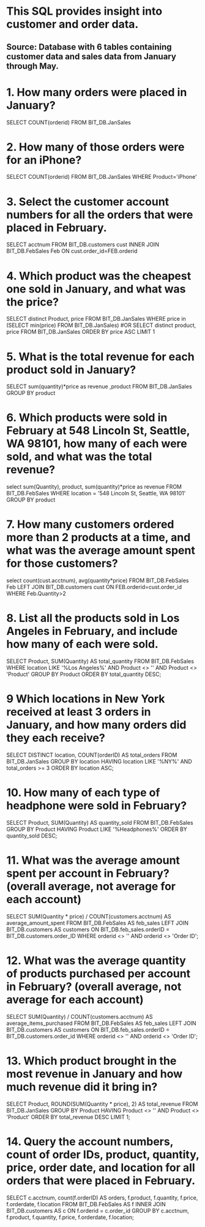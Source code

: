 
# This SQL provides insight into customer and order data.

## Source: Database with 6 tables containing customer data and sales data from January through May.

# 1. How many orders were placed in January? 
SELECT COUNT(orderid)
FROM BIT_DB.JanSales

# 2. How many of those orders were for an iPhone? 
SELECT COUNT(orderid)
FROM BIT_DB.JanSales
WHERE Product='iPhone'

# 3. Select the customer account numbers for all the orders that were placed in February. 
SELECT acctnum
FROM BIT_DB.customers cust
INNER JOIN BIT_DB.FebSales Feb
ON cust.order_id=FEB.orderid

# 4. Which product was the cheapest one sold in January, and what was the price? 
SELECT distinct Product, price
FROM BIT_DB.JanSales
WHERE  price in (SELECT min(price) FROM BIT_DB.JanSales)
#OR 
SELECT distinct product, price FROM BIT_DB.JanSales 
ORDER BY price ASC LIMIT 1

# 5. What is the total revenue for each product sold in January?
SELECT sum(quantity)*price as revenue
,product
FROM BIT_DB.JanSales
GROUP BY product

# 6. Which products were sold in February at 548 Lincoln St, Seattle, WA 98101, how many of each were sold, and what was the total revenue?
select 
sum(Quantity), 
product, 
sum(quantity)*price as revenue
FROM BIT_DB.FebSales 
WHERE location = '548 Lincoln St, Seattle, WA 98101'
GROUP BY product

# 7. How many customers ordered more than 2 products at a time, and what was the average amount spent for those customers? 
select 
count(cust.acctnum), 
avg(quantity*price)
FROM BIT_DB.FebSales Feb
LEFT JOIN BIT_DB.customers cust
ON FEB.orderid=cust.order_id
WHERE Feb.Quantity>2

# 8. List all the products sold in Los Angeles in February, and include how many of each were sold.
SELECT 
    Product,
    SUM(Quantity) AS total_quantity
FROM BIT_DB.FebSales
WHERE location LIKE '%Los Angeles%'
    AND Product <> ''
    AND Product <> 'Product'
GROUP BY Product
ORDER BY total_quantity DESC;

# 9 Which locations in New York received at least 3 orders in January, and how many orders did they each receive?
SELECT 
    DISTINCT location,
    COUNT(orderID) AS total_orders
FROM BIT_DB.JanSales
GROUP BY location
HAVING location LIKE '%NY%'
    AND total_orders >= 3
ORDER BY location ASC;

# 10. How many of each type of headphone were sold in February?
SELECT 
    Product,
    SUM(Quantity) AS quantity_sold
FROM BIT_DB.FebSales
GROUP BY Product
HAVING Product LIKE '%Headphones%'
ORDER BY quantity_sold DESC;

# 11. What was the average amount spent per account in February? (overall average, not average for each account)
SELECT 
    SUM(Quantity * price) / COUNT(customers.acctnum) AS average_amount_spent
FROM BIT_DB.FebSales AS feb_sales
LEFT JOIN BIT_DB.customers AS customers
    ON BIT_DB.feb_sales.orderID = BIT_DB.customers.order_ID
WHERE orderid <> '' 
AND orderid <> 'Order ID';

# 12. What was the average quantity of products purchased per account in February? (overall average, not average for each account)
SELECT 
    SUM(Quantity) / COUNT(customers.acctnum) AS average_items_purchased
FROM BIT_DB.FebSales AS feb_sales
LEFT JOIN BIT_DB.customers AS customers
    ON BIT_DB.feb_sales.orderID = BIT_DB.customers.order_id
WHERE orderid <> '' 
AND orderid <> 'Order ID';

# 13. Which product brought in the most revenue in January and how much revenue did it bring in?
SELECT 
    Product,
    ROUND(SUM(Quantity * price), 2) AS total_revenue
FROM BIT_DB.JanSales
GROUP BY Product
HAVING Product <> ''
    AND Product <> 'Product'
ORDER BY total_revenue DESC
LIMIT 1;

# 14. Query the account numbers, count of order IDs, product, quantity, price, order date, and location for all orders that were placed in February.
SELECT 
    c.acctnum,
    count(f.orderID) AS orders,
    f.product,
    f.quantity,
    f.price,
    f.orderdate,
    f.location
FROM BIT_DB.FebSales AS f
INNER JOIN BIT_DB.customers AS c
ON f.orderid = c.order_id
GROUP BY 
    c.acctnum,
    f.product,
    f.quantity,
    f.price,
    f.orderdate,
    f.location;



